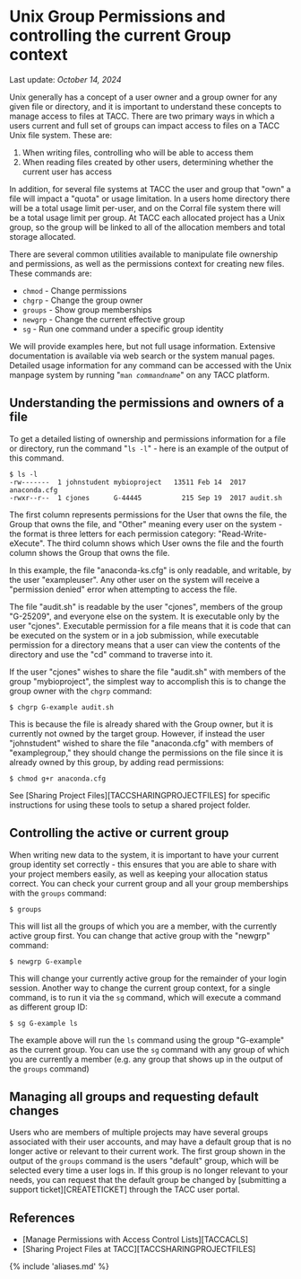 # Unix Group Permissions and controlling the current Group context
Last update: *October 14, 2024*


Unix generally has a concept of a user owner and a group owner for any given file or directory, and it is important to understand these concepts to manage access to files at TACC.  There are two primary ways in which a users current and full set of groups can impact access to files on a TACC Unix file system.  These are:

1. When writing files, controlling who will be able to access them
2. When reading files created by other users, determining whether the current user has access

In addition, for several file systems at TACC the user and group that "own" a file will impact a "quota" or usage limitation.  In a users home directory there will be a total usage limit per-user, and on the Corral file system there will be a total usage limit per group.  At TACC each allocated project has a Unix group, so the group will be linked to all of the allocation members and total storage allocated.

There are several common utilities available to manipulate file ownership and permissions, as well as the permissions context for creating new files.  These commands are:

* `chmod` - Change permissions
* `chgrp` - Change the group owner 
* `groups` - Show group memberships 
* `newgrp` - Change the current effective group
* `sg` - Run one command under a specific group identity

We will provide examples here, but not full usage information.  Extensive documentation is available via web search or the system manual pages.  Detailed usage information for any command can be accessed with the Unix manpage system by running "<code>man <i>commandname</i></code>" on any TACC platform. 

## Understanding the permissions and owners of a file

To get a detailed listing of ownership and permissions information for a file or directory, run the command "`ls -l`"  - here is an example of the output of this command.

```cmd-line
$ ls -l
-rw-------  1 johnstudent mybioproject   13511 Feb 14  2017 anaconda.cfg
-rwxr--r--  1 cjones      G-44445          215 Sep 19  2017 audit.sh
```

The first column represents permissions for the User that owns the file, the Group that owns the file, and "Other" meaning every user on the system - the format is three letters for each permission category: "Read-Write-eXecute".  The third column shows which User owns the file and the fourth column shows the Group that owns the file.

In this example, the file "anaconda-ks.cfg" is only readable, and writable, by the user "exampleuser".  Any other user on the system will receive a "permission denied" error when attempting to access the file. 

The file "audit.sh" is readable by the user "cjones", members of the group "G-25209", and everyone else on the system.  It is executable only by the user "cjones".  Executable permission for a file means that it is code that can be executed on the system or in a job submission, while executable permission for a directory means that a user can view the contents of the directory and use the "cd" command to traverse into it.

If the user "cjones" wishes to share the file "audit.sh" with members of the group "mybioproject", the simplest way to accomplish this is to change the group owner with the `chgrp` command:

```cmd-line
$ chgrp G-example audit.sh
```

This is because the file is already shared with the Group owner, but it is currently not owned by the target group.  However, if instead the user "johnstudent" wished to share the file "anaconda.cfg" with members of "examplegroup," they should change the permissions on the file since it is already owned by this group, by adding read permissions:

```cmd-line
$ chmod g+r anaconda.cfg
```
See [Sharing Project Files][TACCSHARINGPROJECTFILES] for specific instructions for using these tools to setup a shared project folder. 

## Controlling the active or current group

When writing new data to the system, it is important to have your current group identity set correctly - this ensures that you are able to share with your project members easily, as well as keeping your allocation status correct.  You can check your current group and all your group memberships with the `groups` command:

```cmd-line
$ groups
```

This will list all the groups of which you are a member, with the currently active group first.  You can change that active group with the "newgrp" command:

```cmd-line
$ newgrp G-example
```

This will change your currently active group for the remainder of your login session.  Another way to change the current group context, for a single command, is to run it via the `sg` command, which will execute a command as different group ID:

```cmd-line
$ sg G-example ls
```

The example above will run the `ls` command using the group "G-example" as the current group.  You can use the `sg` command with any group of which you are currently a member (e.g. any group that shows up in the output of the `groups` command)

## Managing all groups and requesting default changes

Users who are members of multiple projects may have several groups associated with their user accounts, and may have a default group that is no longer active or relevant to their current work.  The first group shown in the output of the `groups` command is the users "default" group, which will be selected every time a user logs in.  If this group is no longer relevant to your needs, you can request that the default group be changed by [submitting a support ticket][CREATETICKET] through the TACC user portal.

## References

* [Manage Permissions with Access Control Lists][TACCACLS]
* [Sharing Project Files at TACC][TACCSHARINGPROJECTFILES]


{% include 'aliases.md' %}


